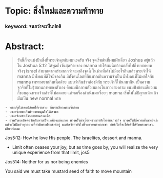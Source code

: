 # Topic: สิ่งใหม่และความท้าทาย

### keyword: จนกว่าจะเป็นปกติ 

# Abstract:
> วันนี้ก็จะแบ่งปันสิ่งที่พระเจ้าคุยกับผมนะครับ จริง จุดเริ่มต้นที่ผมเฝ้าเดี่ยว Joshua อยู่แล้วใน Joshua 5:12 ได้พูดถึงวันสุดท้ายของ manna ทำให้ผมนึกย้อนกลับไปถึงบทอพยพ จริงๆ israel ลำบากตากตรำมากกว่าจะมาถึงจุดนี้ ในช่วงที่เค้าไม่มีอะไรกินแล้วพระเจ้าให้ manna มีทั้งคนที่ดีใจมีของกิน มีทั้งคนโลภที่กินมากเกินความจำเป็น มีทั้งคนที่ไม่พอใจกับ manna เพราะอยากกินเนื้อด้วย แบบว่ากินข้าวต้องมีกับ พระเจ้าก็ให้นกมากิน เป็นความจุกจิกที่ไม่รุ้สถานภาพของตัวเอง คือผมนึกภาพตัวผมเองในภาวะสงคราม ขนมปังก้อนเดียวผมก็ขอบคุณพระเจ้าแล้วที่ไม่อดตาย แต่พอเรื่องดำเนินมาเรื่อยๆ manna เริ่มไม่ใช่ปัญหาเค้าแล้ว มันเป็น new normal หรอ

    - พระเจ้าไม่เคยปล่อยให้เราตาย ท้าเราเลือกพระเจ้าก่อน
    - บางครั้งพระเจ้าท้าทายหนุนใจให้เราขอ 
    - บางครั้งพระเจ้าจะขยายความเชื่อ 
    - สำหรับผมวันต่อวันกับพระเป็นเหมือนเล่นเกม บางครั้งน่าเบื่อเพราะเรายังไม่ผ่านภารกิจ บางครั้งก็มีความชื่นชมยินดี แต่จะไม่ลืมว่าทุกอย่างที่ทำมีพระประสงค์อยู่ ผมคิดว่าทำยังไงที่จะอวยพรพวกเขา ทำยังไงที่จะให้เค้าได้รับพระพรเช่นเดียวกับผม 

Jos5:12: How he love His people. The Israelites, dessert and manna.
- Limit often ceases your joy, but as time goes by, you will realize the very unique experience from that limit, jos5 

Jos514: Neither for us nor being enemies 
 
You said we must take mustard seed of faith to move mountain 

